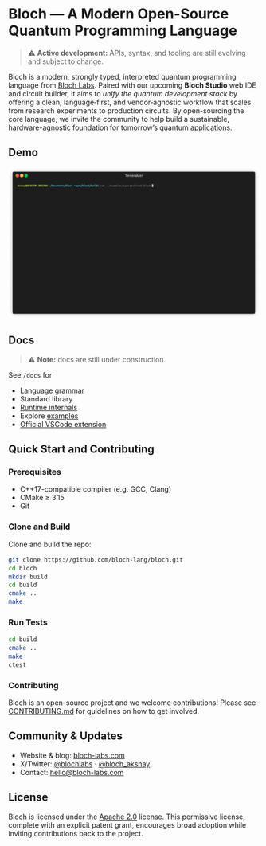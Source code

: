 # Bloch — A Modern Open-Source Quantum Programming Language
> ⚠️ **Active development:** APIs, syntax, and tooling are still evolving and subject to change.

Bloch is a modern, strongly typed, interpreted quantum programming language from [Bloch Labs](https://bloch-labs.com). Paired with our upcoming **Bloch Studio** web IDE and circuit builder, it aims to *unify the quantum development stack* by offering a clean, language‑first, and vendor‑agnostic workflow that scales from research experiments to production circuits. By open-sourcing the core language, we invite the community to help build a sustainable, hardware-agnostic foundation for tomorrow’s quantum applications.

## Demo
![Demo of `/examples/superposition2.bloch`](demo/superposition2-demo.gif)

## Docs
> ⚠️ **Note:** docs are still under construction.

See `/docs` for
- [Language grammar](docs/grammar.md)
- Standard library
- [Runtime internals](docs/compiler.md)
- Explore [examples](examples/README.md)
- [Official VSCode extension](https://github.com/bloch-labs/bloch-vscode)

## Quick Start and Contributing

### Prerequisites

- C++17-compatible compiler (e.g. GCC, Clang)
- CMake ≥ 3.15
- Git

### Clone and Build

Clone and build the repo:

```bash
git clone https://github.com/bloch-lang/bloch.git
cd bloch
mkdir build
cd build
cmake ..
make
```
### Run Tests
```bash
cd build
cmake ..
make
ctest
```

### Contributing
Bloch is an open-source project and we welcome contributions! Please see [CONTRIBUTING.md](https://github.com/bloch-lang/bloch/blob/master/CONTRIBUTING.md) for guidelines on how to get involved.

## Community & Updates

- Website & blog: [bloch-labs.com](https://bloch-labs.com)
- X/Twitter: [@blochlabs](https://x.com/blochlabs) · [@bloch_akshay](https://x.com/bloch_akshay)
- Contact: [hello@bloch-labs.com](mailto:hello@bloch-labs.com)

## License
Bloch is licensed under the [Apache 2.0](https://www.apache.org/licenses/LICENSE-2.0) license. This permissive license, complete with an explicit patent grant, encourages broad adoption while inviting contributions back to the project.
